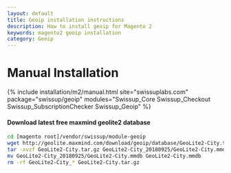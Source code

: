 ```yaml
---
layout: default
title: Geoip installation instructions
description: How to install geoip for Magento 2
keywords: magento2 geoip installation
category: Geoip
---
```


# Manual Installation

{% include installation/m2/manual.html site="swissuplabs.com" package="swissup/geoip" modules="Swissup_Core Swissup_Checkout Swissup_SubscriptionChecker Swissup_Geoip" %}

#### Download latest free maxmind geolite2 database

```sh
cd [magento root]/vendor/swissup/module-geoip
wget http://geolite.maxmind.com/download/geoip/database/GeoLite2-City.tar.gz
tar -xvzf GeoLite2-City.tar.gz GeoLite2-City_20180925/GeoLite2-City.mmdb
mv GeoLite2-City_20180925/GeoLite2-City.mmdb GeoLite2-City.mmdb
rm -rf GeoLite2-City_* GeoLite2-City.tar.gz
```
